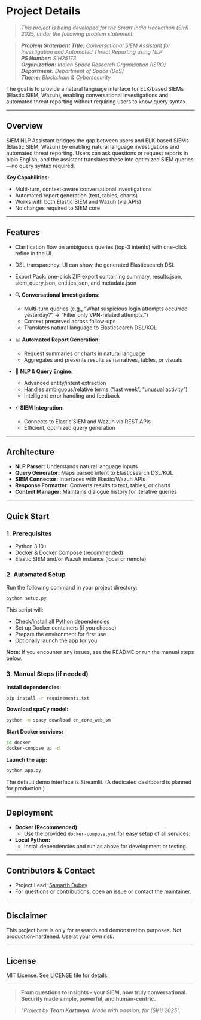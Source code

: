 # Project Details

> _This project is being developed for the Smart India Hackathon (SIH) 2025, under the following problem statement:_

> _**Problem Statement Title:** Conversational SIEM Assistant for Investigation and Automated Threat Reporting using NLP  <br>
> **PS Number:** SIH25173  <br>
> **Organization:** Indian Space Research Organisation (ISRO)  <br>
> **Department:** Department of Space (DoS)  <br>
> **Theme:** Blockchain & Cybersecurity  <br>_

The goal is to provide a natural language interface for ELK-based SIEMs (Elastic SIEM, Wazuh), enabling conversational investigations and automated threat reporting without requiring users to know query syntax.

---

## Overview

SIEM NLP Assistant bridges the gap between users and ELK-based SIEMs (Elastic SIEM, Wazuh) by enabling natural language investigations and automated threat reporting. Users can ask questions or request reports in plain English, and the assistant translates these into optimized SIEM queries—no query syntax required.

**Key Capabilities:**

- Multi-turn, context-aware conversational investigations
- Automated report generation (text, tables, charts)
- Works with both Elastic SIEM and Wazuh (via APIs)
- No changes required to SIEM core

---

## Features

- Clarification flow on ambiguous queries (top-3 intents) with one-click refine in the UI
- DSL transparency: UI can show the generated Elasticsearch DSL
- Export Pack: one-click ZIP export containing summary, results.json, siem_query.json, entities.json, and metadata.json

- 🔍 **Conversational Investigations:**
  - Multi-turn queries (e.g., “What suspicious login attempts occurred yesterday?” → “Filter only VPN-related attempts.”)
  - Context preserved across follow-ups
  - Translates natural language to Elasticsearch DSL/KQL

- 📊 **Automated Report Generation:**
  - Request summaries or charts in natural language
  - Aggregates and presents results as narratives, tables, or visuals

- 🧠 **NLP & Query Engine:**
  - Advanced entity/intent extraction
  - Handles ambiguous/relative terms (“last week”, “unusual activity”)
  - Intelligent error handling and feedback

- ⚡ **SIEM Integration:**
  - Connects to Elastic SIEM and Wazuh via REST APIs
  - Efficient, optimized query generation

---

## Architecture

- **NLP Parser:** Understands natural language inputs
- **Query Generator:** Maps parsed intent to Elasticsearch DSL/KQL
- **SIEM Connector:** Interfaces with Elastic/Wazuh APIs
- **Response Formatter:** Converts results to text, tables, or charts
- **Context Manager:** Maintains dialogue history for iterative queries

---

## Quick Start

### 1. Prerequisites

- Python 3.10+
- Docker & Docker Compose (recommended)
- Elastic SIEM and/or Wazuh instance (local or remote)

### 2. Automated Setup

Run the following command in your project directory:

```bash
python setup.py
```

This script will:

- Check/install all Python dependencies
- Set up Docker containers (if you choose)
- Prepare the environment for first use
- Optionally launch the app for you

**Note:** If you encounter any issues, see the README or run the manual steps below.

### 3. Manual Steps (if needed)

**Install dependencies:**

```bash
pip install -r requirements.txt
```

**Download spaCy model:**

```bash
python -m spacy download en_core_web_sm
```

**Start Docker services:**

```bash
cd docker
docker-compose up -d
```

**Launch the app:**

```bash
python app.py
```

The default demo interface is Streamlit. (A dedicated dashboard is planned for production.)

---

## Deployment

- **Docker (Recommended):**
  - Use the provided `docker-compose.yml` for easy setup of all services.
- **Local Python:**
  - Install dependencies and run as above for development or testing.

---

## Contributors & Contact

- Project Lead: [Samarth Dubey](https://github.com/iSamarthDubey)
- For questions or contributions, open an issue or contact the maintainer.

---

## Disclaimer

This project here is only for research and demonstration purposes. Not production-hardened. Use at your own risk.

---

## License

MIT License. See [LICENSE](LICENSE) file for details.

---

> **From questions to insights - your SIEM, now truly conversational. Security made simple, powerful, and human-centric.**

> _"Project by **Team Kartavya**. Made with passion, for (SIH) 2025"._

